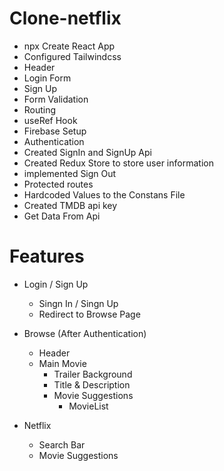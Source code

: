 # Clone-netflix

- npx Create React App
- Configured Tailwindcss
- Header
- Login Form 
- Sign Up 
- Form Validation 
- Routing 
- useRef Hook 
- Firebase Setup
- Authentication  
- Created SignIn and SignUp Api 
- Created Redux Store to store user information
- implemented Sign Out 
- Protected routes
- Hardcoded Values to the Constans File 
- Created TMDB api key
- Get Data From Api
  

# Features
- Login / Sign Up
  - Singn In  / Singn Up 
  - Redirect to Browse Page
- Browse (After Authentication)
  - Header
  - Main Movie
    - Trailer Background 
    - Title & Description 
    - Movie Suggestions
      - MovieList

- Netflix
  - Search Bar    
  - Movie Suggestions   